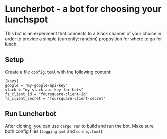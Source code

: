 # Luncherbot - a bot for choosing your lunchspot

This bot is an experiment that connects to a Slack channel of your choice in order to provide a simple (currently: random) proposition for where to go for lunch.

## Setup

Create a file `config.toml` with the following content:

```
[keys]
google = "my-google-api-key"
slack = "my-slack-api-key-for-bots"
fs_client_id = "foursquare-client-id"
fs_client_secret = "foursquare-client-secret"
```


## Run Luncherbot

After cloning, you can use `cargo run` to build and run the bot. Make sure both config files (`logging.yml` and `config.toml`).

